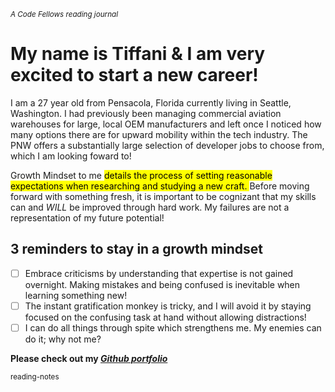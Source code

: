 <sub> *A  Code Fellows reading journal* </sub>

#	My name is Tiffani & I am very excited to start a new career! 

I am a 27 year old from Pensacola, Florida currently living in Seattle, Washington. I had previously been managing commercial aviation warehouses for large, local OEM manufacturers and left once I noticed how many options there are for upward mobility within the tech industry. The PNW offers a substantially large selection of developer jobs to choose from, which I am looking foward to!

Growth Mindset to me <mark> details the process of setting reasonable expectations when researching and studying a new craft. </mark> Before moving forward with something fresh, it is important to be cognizant that my skills can and *WILL* be improved through hard work. My failures are not a representation of my future potential!

## 3 reminders to stay in a growth mindset

- [ ]  Embrace criticisms by understanding that expertise is not gained overnight. Making mistakes and being confused is inevitable when learning something new!
- [ ]  The instant gratification monkey is tricky, and I will avoid it by staying focused on the confusing task at hand without allowing distractions!
- [ ]  I can do all things through spite which strengthens me. My enemies can do it; why not me? 	

 **Please check out my _[Github portfolio](https://github.com/tiffanirice23)_** 

<sub> reading-notes </sub>

